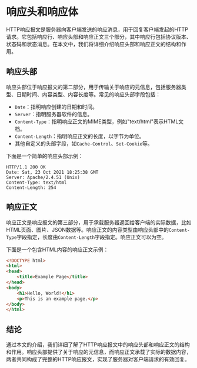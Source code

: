 # 响应头和响应体

HTTP响应报文是服务器向客户端发送的响应消息，用于回复客户端发起的HTTP请求。它包括响应行、响应头部和响应正文三个部分，其中响应行包括协议版本、状态码和状态消息。在本文中，我们将详细介绍响应头部和响应正文的结构和作用。

## 响应头部

响应头部位于响应报文的第二部分，用于传输关于响应的元信息，包括服务器类型、日期时间、内容类型、内容长度等。常见的响应头部字段包括：

- `Date`：指明响应创建的日期和时间。
- `Server`：指明服务器软件的信息。
- `Content-Type`：指明响应正文的MIME类型，例如"text/html"表示HTML文档。
- `Content-Length`：指明响应正文的长度，以字节为单位。
- 其他自定义的头部字段，如`Cache-Control`、`Set-Cookie`等。

下面是一个简单的响应头部示例：

```http
HTTP/1.1 200 OK
Date: Sat, 23 Oct 2021 18:25:38 GMT
Server: Apache/2.4.51 (Unix)
Content-Type: text/html
Content-Length: 254
```

## 响应正文

响应正文是响应报文的第三部分，用于承载服务器返回给客户端的实际数据，比如HTML页面、图片、JSON数据等。响应正文的内容类型由响应头部中的`Content-Type`字段指定，长度由`Content-Length`字段指定。响应正文可以为空。

下面是一个包含HTML内容的响应正文示例：

```html
<!DOCTYPE html>
<html>
<head>
    <title>Example Page</title>
</head>
<body>
    <h1>Hello, World!</h1>
    <p>This is an example page.</p>
</body>
</html>
```

## 结论

通过本文的介绍，我们详细了解了HTTP响应报文中的响应头部和响应正文的结构和作用。响应头部提供了关于响应的元信息，而响应正文承载了实际的数据内容，两者共同构成了完整的HTTP响应报文，实现了服务器对客户端请求的有效回复。